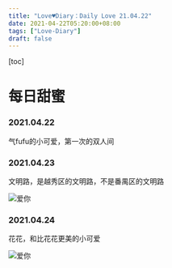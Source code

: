 ```yaml
---
title: "Love♥Diary：Daily Love 21.04.22"
date: 2021-04-22T05:20:00+08:00
tags: ["Love-Diary"]
draft: false
---
```


[toc]

# 每日甜蜜

### 2021.04.22

气fufu的小可爱，第一次的双人间

### 2021.04.23

文明路，是越秀区的文明路，不是番禺区的文明路

![爱你](https://mylovelyella-1304535408.cos.ap-guangzhou.myqcloud.com/blog/public/2021_04_23_%E7%BA%A2%E5%A2%99.jpg)

### 2021.04.24

花花，和比花花更美的小可爱

![爱你](https://mylovelyella-1304535408.cos.ap-guangzhou.myqcloud.com/blog/public/2021_04_24_%E8%8A%B1.jpg)